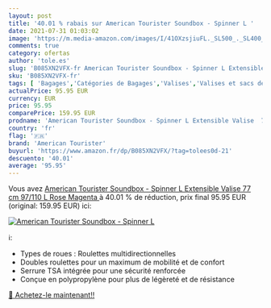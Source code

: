 ```yaml
---
layout: post
title: '40.01 % rabais sur American Tourister Soundbox - Spinner L '
date: 2021-07-31 01:03:02
image: 'https://m.media-amazon.com/images/I/41OXzsjiuFL._SL500_._SL400_.jpg'
comments: true
category: ofertas
author: 'tole.es'
slug: 'B085XN2VFX-fr American Tourister Soundbox - Spinner L Extensible Valise...'
sku: 'B085XN2VFX-fr'
tags: [ 'Bagages','Catégories de Bagages','Valises','Valises et sacs de voyage','american tourister', ]
actualPrice: 95.95 EUR
currency: EUR
price: 95.95
comparePrice: 159.95 EUR
prodname: 'American Tourister Soundbox - Spinner L Extensible Valise  77 cm  97/110 L  Rose  Magenta '
country: 'fr'
flag: '🇫🇷'
brand: 'American Tourister'
buyurl: 'https://www.amazon.fr/dp/B085XN2VFX/?tag=tolees0d-21'
descuento: '40.01'
average: '95.95'
---
```


Vous avez [American Tourister Soundbox - Spinner L Extensible Valise  77 cm  97/110 L  Rose  Magenta ](https://www.amazon.fr/dp/B085XN2VFX/?tag=tolees0d-21)  à  40.01 % de réduction, prix final  95.95 EUR (original: 159.95 EUR) ici:

[![American Tourister Soundbox - Spinner L ](https://m.media-amazon.com/images/I/41OXzsjiuFL._SL500_._SL400_.jpg)](https://www.amazon.fr/dp/B085XN2VFX/?tag=tolees0d-21)

ℹ️:

- Types de roues : Roulettes multidirectionnelles
- Doubles roulettes pour un maximum de mobilité et de confort
- Serrure TSA intégrée pour une sécurité renforcée
- Conçue en polypropylène pour plus de légèreté et de résistance

[🛒 Achetez-le maintenant!!](https://www.amazon.fr/dp/B085XN2VFX/?tag=tolees0d-21)
